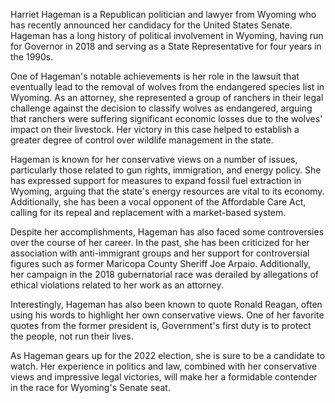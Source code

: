 Harriet Hageman is a Republican politician and lawyer from Wyoming who has recently announced her candidacy for the United States Senate. Hageman has a long history of political involvement in Wyoming, having run for Governor in 2018 and serving as a State Representative for four years in the 1990s. 

One of Hageman's notable achievements is her role in the lawsuit that eventually lead to the removal of wolves from the endangered species list in Wyoming. As an attorney, she represented a group of ranchers in their legal challenge against the decision to classify wolves as endangered, arguing that ranchers were suffering significant economic losses due to the wolves' impact on their livestock. Her victory in this case helped to establish a greater degree of control over wildlife management in the state.

Hageman is known for her conservative views on a number of issues, particularly those related to gun rights, immigration, and energy policy. She has expressed support for measures to expand fossil fuel extraction in Wyoming, arguing that the state's energy resources are vital to its economy. Additionally, she has been a vocal opponent of the Affordable Care Act, calling for its repeal and replacement with a market-based system.

Despite her accomplishments, Hageman has also faced some controversies over the course of her career. In the past, she has been criticized for her association with anti-immigrant groups and her support for controversial figures such as former Maricopa County Sheriff Joe Arpaio. Additionally, her campaign in the 2018 gubernatorial race was derailed by allegations of ethical violations related to her work as an attorney.

Interestingly, Hageman has also been known to quote Ronald Reagan, often using his words to highlight her own conservative views. One of her favorite quotes from the former president is, Government's first duty is to protect the people, not run their lives.

As Hageman gears up for the 2022 election, she is sure to be a candidate to watch. Her experience in politics and law, combined with her conservative views and impressive legal victories, will make her a formidable contender in the race for Wyoming's Senate seat.
